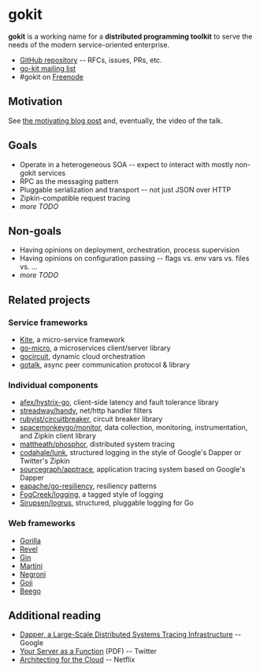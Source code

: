 # gokit

**gokit** is a working name for a **distributed programming toolkit** to serve the needs of the modern service-oriented enterprise.

- [GitHub repository](https://github.com/peterbourgon/gokit) -- RFCs, issues, PRs, etc.
- [go-kit mailing list](https://groups.google.com/forum/#!forum/go-kit)
- #gokit on [Freenode](https://freenode.net)

## Motivation

See [the motivating blog post](http://peter.bourgon.org/go-kit) and, eventually, the video of the talk.

## Goals

- Operate in a heterogeneous SOA -- expect to interact with mostly non-gokit services
- RPC as the messaging pattern
- Pluggable serialization and transport -- not just JSON over HTTP
- Zipkin-compatible request tracing
- _more TODO_

## Non-goals

- Having opinions on deployment, orchestration, process supervision
- Having opinions on configuration passing -- flags vs. env vars vs. files vs. ...
- _more TODO_

## Related projects

### Service frameworks

- [Kite](https://github.com/koding/kite), a micro-service framework
- [go-micro](https://github.com/asim/go-micro), a microservices client/server library
- [gocircuit](https://github.com/gocircuit/circuit), dynamic cloud orchestration
- [gotalk](https://github.com/rsms/gotalk), async peer communication protocol &amp; library

### Individual components

- [afex/hystrix-go](https://github.com/afex/hystrix-go), client-side latency and fault tolerance library
- [streadway/handy](https://github.com/streadway/handy), net/http handler filters
- [rubyist/circuitbreaker](https://github.com/rubyist/circuitbreaker), circuit breaker library
- [spacemonkeygo/monitor](https://github.com/spacemonkeygo/monitor), data collection, monitoring, instrumentation, and Zipkin client library
- [mattheath/phosphor](https://github.com/mattheath/phosphor), distributed system tracing
- [codahale/lunk](https://github.com/codahale/lunk), structured logging in the style of Google's Dapper or Twitter's Zipkin
- [sourcegraph/apptrace](https://github.com/sourcegraph/apptrace), application tracing system based on Google's Dapper
- [eapache/go-resiliency](https://github.com/eapache/go-resiliency), resiliency patterns
- [FogCreek/logging](https://github.com/FogCreek/logging), a tagged style of logging
- [Sirupsen/logrus](https://github.com/Sirupsen/logrus), structured, pluggable logging for Go

### Web frameworks

- [Gorilla](http://www.gorillatoolkit.org)
- [Revel](https://revel.github.io/)
- [Gin](https://gin-gonic.github.io/gin/)
- [Martini](https://github.com/go-martini/martini)
- [Negroni](https://github.com/codegangsta/negroni)
- [Goji](https://github.com/zenazn/goji)
- [Beego](http://beego.me/)

## Additional reading

- [Dapper, a Large-Scale Distributed Systems Tracing Infrastructure](http://research.google.com/pubs/pub36356.html) -- Google
- [Your Server as a Function](http://monkey.org/~marius/funsrv.pdf) (PDF) -- Twitter
- [Architecting for the Cloud](http://fr.slideshare.net/stonse/architecting-for-the-cloud-using-netflixoss-codemash-workshop-29852233) -- Netflix
